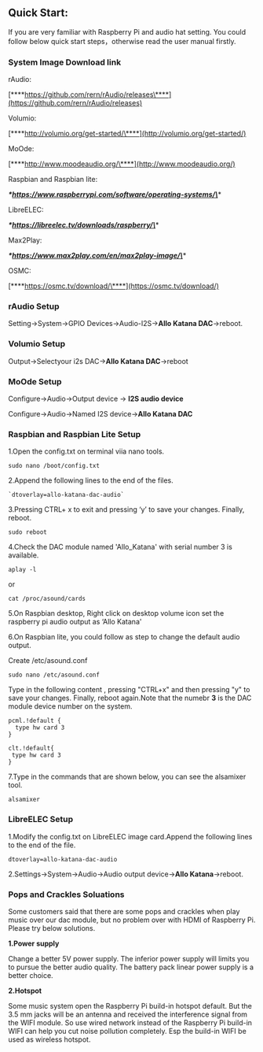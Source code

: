 ## Quick Start:

If you are very familiar with Raspberry Pi and audio hat setting. You could follow below quick start steps，otherwise read the user manual firstly.



### System Image Download link

rAudio:

[***\*https://github.com/rern/rAudio/releases\****](https://github.com/rern/rAudio/releases)

Volumio:

[***\*http://volumio.org/get-started/\****](http://volumio.org/get-started/)

MoOde:

 [***\*http://www.moodeaudio.org/\****](http://www.moodeaudio.org/)

Raspbian and Raspbian lite:

***\*https://www.raspberrypi.com/software/operating-systems/\****

LibreELEC:

***\*https://libreelec.tv/downloads/raspberry/\****

Max2Play:

***\*https://www.max2play.com/en/max2play-image/\****

OSMC:

[***\*https://osmc.tv/download/\****](https://osmc.tv/download/)

### rAudio Setup

Setting→System→GPIO Devices→Audio-I2S→**Allo Katana DAC**→reboot.

### Volumio Setup

Output→Selectyour i2s DAC→**Allo Katana DAC**→reboot

### MoOde Setup

Configure→Audio→Output device → **I2S audio device**

Configure→Audio→Named I2S device→**Allo Katana DAC**

### Raspbian and Raspbian Lite Setup

1.Open  the config.txt on terminal viia nano tools.

```
sudo nano /boot/config.txt
```

2.Append the following lines to the end of the files.

```
`dtoverlay=allo-katana-dac-audio`
```

3.Pressing CTRL+ x to exit and pressing  ‘y’  to save your changes. Finally, reboot.

```
sudo reboot
```

4.Check the DAC module named 'Allo_Katana' with serial number 3 is available. 

```
aplay -l 
```

or

```
cat /proc/asound/cards
```

5.On Raspbian desktop, Right click on desktop volume icon  set the raspberry pi audio output as ‘Allo Katana'

6.On Raspbian lite, you could follow as step to change the default audio output.

Create /etc/asound.conf 

```
sudo nano /etc/asound.conf
```

Type in the following content , pressing "CTRL+x" and then pressing "y" to save  your changes. Finally, reboot again.Note that the numebr **3** is the DAC module device number on the system.

```
pcml.!default {
  type hw card 3
}

clt.!default{
 type hw card 3
}
```

7.Type in the commands that are shown below, you can see the alsamixer tool.

```
alsamixer
```

### LibreELEC Setup                            

1.Modify the config.txt on LibreELEC image card.Append the following lines to the end of the file.

```
dtoverlay=allo-katana-dac-audio
```

2.Settings→System→Audio→Audio output device→**Allo Katana**→reboot.



### Pops and Crackles Soluations

Some customers said that there are some pops and crackles when play music over our dac module, but no problem over with HDMI of Raspberry Pi. Please try below solutions.

**1.Power supply**

Change a better 5V power supply. The inferior power supply will limits you to pursue the better  audio quality. The battery pack linear power supply is a better choice. 

**2.Hotspot**

Some music system open the Raspberry Pi build-in hotspot default. But the 3.5 mm jacks will be an antenna and received the interference signal from the WIFI module. So use wired network instead of the Raspberry Pi build-in WIFI can help you cut noise pollution completely. Esp the build-in WIFI be used as wireless hotspot.